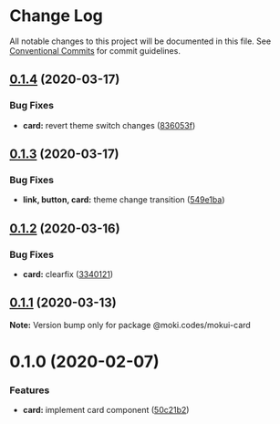 # Change Log

All notable changes to this project will be documented in this file.
See [Conventional Commits](https://conventionalcommits.org) for commit guidelines.

## [0.1.4](https://github.com/moki/mokui/compare/@moki.codes/mokui-card@0.1.3...@moki.codes/mokui-card@0.1.4) (2020-03-17)


### Bug Fixes

* **card:** revert theme switch changes ([836053f](https://github.com/moki/mokui/commit/836053f3f1d72fddce5ea6120871fbace410eca8))





## [0.1.3](https://github.com/moki/mokui/compare/@moki.codes/mokui-card@0.1.2...@moki.codes/mokui-card@0.1.3) (2020-03-17)


### Bug Fixes

* **link, button, card:** theme change transition ([549e1ba](https://github.com/moki/mokui/commit/549e1ba1337b23a3fa04aee9d76f4e73dfa24db6))





## [0.1.2](https://github.com/moki/mokui/compare/@moki.codes/mokui-card@0.1.1...@moki.codes/mokui-card@0.1.2) (2020-03-16)


### Bug Fixes

* **card:** clearfix ([3340121](https://github.com/moki/mokui/commit/3340121f57a3b78a4a7a4147051d1607f9a63b37))





## [0.1.1](https://github.com/moki/mokui/compare/@moki.codes/mokui-card@0.1.0...@moki.codes/mokui-card@0.1.1) (2020-03-13)

**Note:** Version bump only for package @moki.codes/mokui-card





# 0.1.0 (2020-02-07)


### Features

* **card:** implement card component ([50c21b2](https://github.com/moki/mokui/commit/50c21b2117f1b14254dc11313965404174ad24df))
